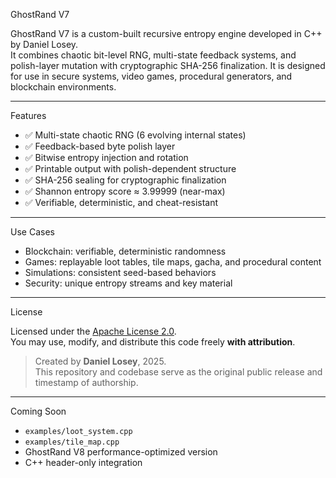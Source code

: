  GhostRand V7

GhostRand V7 is a custom-built recursive entropy engine developed in C++ by Daniel Losey.  
It combines chaotic bit-level RNG, multi-state feedback systems, and polish-layer mutation with cryptographic SHA-256 finalization. It is designed for use in secure systems, video games, procedural generators, and blockchain environments.

---

 Features

- ✅ Multi-state chaotic RNG (6 evolving internal states)
- ✅ Feedback-based byte polish layer
- ✅ Bitwise entropy injection and rotation
- ✅ Printable output with polish-dependent structure
- ✅ SHA-256 sealing for cryptographic finalization
- ✅ Shannon entropy score ≈ 3.99999 (near-max)
- ✅ Verifiable, deterministic, and cheat-resistant

---

 Use Cases

- Blockchain: verifiable, deterministic randomness
- Games: replayable loot tables, tile maps, gacha, and procedural content
- Simulations: consistent seed-based behaviors
- Security: unique entropy streams and key material

---

 License

Licensed under the [Apache License 2.0](http://www.apache.org/licenses/LICENSE-2.0).  
You may use, modify, and distribute this code freely **with attribution**.

> Created by **Daniel Losey**, 2025.  
> This repository and codebase serve as the original public release and timestamp of authorship.

---

 Coming Soon

- `examples/loot_system.cpp`
- `examples/tile_map.cpp`
- GhostRand V8 performance-optimized version
- C++ header-only integration
